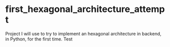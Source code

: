 # first_hexagonal_architecture_attempt

Project I will use to try to implement an hexagonal architecture in backend, in Python, for the first time.
Test
